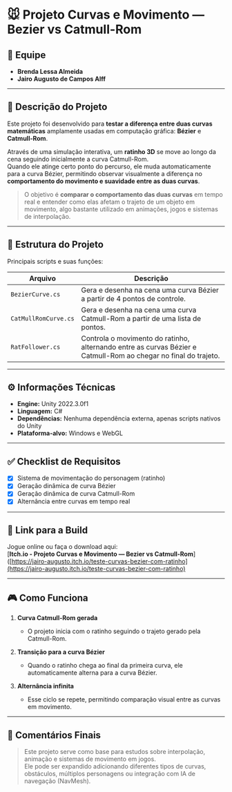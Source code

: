 # 🐭 Projeto Curvas e Movimento — Bezier vs Catmull-Rom

## 👥 Equipe
- **Brenda Lessa Almeida**  
- **Jairo Augusto de Campos Alff**  

---

## 📝 Descrição do Projeto
Este projeto foi desenvolvido para **testar a diferença entre duas curvas matemáticas** amplamente usadas em computação gráfica: **Bézier** e **Catmull-Rom**.  

Através de uma simulação interativa, um **ratinho 3D** se move ao longo da cena seguindo inicialmente a curva Catmull-Rom.  
Quando ele atinge certo ponto do percurso, ele muda automaticamente para a curva Bézier, permitindo observar visualmente a diferença no **comportamento do movimento e suavidade entre as duas curvas**.

> O objetivo é **comparar o comportamento das duas curvas** em tempo real e entender como elas afetam o trajeto de um objeto em movimento, algo bastante utilizado em animações, jogos e sistemas de interpolação.

---

## 📂 Estrutura do Projeto
Principais scripts e suas funções:

| **Arquivo**            | **Descrição**                                                                                                   |
|------------------------|-----------------------------------------------------------------------------------------------------------------|
| `BezierCurve.cs`       | Gera e desenha na cena uma curva Bézier a partir de 4 pontos de controle.                                       |
| `CatMullRomCurve.cs`   | Gera e desenha na cena uma curva Catmull-Rom a partir de uma lista de pontos.                                   |
| `RatFollower.cs`       | Controla o movimento do ratinho, alternando entre as curvas Bézier e Catmull-Rom ao chegar no final do trajeto. |

---

## ⚙️ Informações Técnicas
- **Engine:** Unity 2022.3.0f1  
- **Linguagem:** C#  
- **Dependências:** Nenhuma dependência externa, apenas scripts nativos do Unity  
- **Plataforma-alvo:** Windows e WebGL  

---

## ✅ Checklist de Requisitos
- [x] Sistema de movimentação do personagem (ratinho)  
- [x] Geração dinâmica de curva Bézier  
- [x] Geração dinâmica de curva Catmull-Rom  
- [x] Alternância entre curvas em tempo real  

---

## 🔗 Link para a Build
Jogue online ou faça o download aqui:  
[**Itch.io - Projeto Curvas e Movimento — Bezier vs Catmull-Rom**]([https://jairo-augusto.itch.io/teste-curvas-bezier-com-ratinho](https://jairo-augusto.itch.io/teste-curvas-bezier-com-ratinho)

---

## 🎮 Como Funciona
1. **Curva Catmull-Rom gerada**  
   - O projeto inicia com o ratinho seguindo o trajeto gerado pela Catmull-Rom.

2. **Transição para a curva Bézier**  
   - Quando o ratinho chega ao final da primeira curva, ele automaticamente alterna para a curva Bézier.

3. **Alternância infinita**  
   - Esse ciclo se repete, permitindo comparação visual entre as curvas em movimento.

---

## 💭 Comentários Finais
> Este projeto serve como base para estudos sobre interpolação, animação e sistemas de movimento em jogos.  
> Ele pode ser expandido adicionando diferentes tipos de curvas, obstáculos, múltiplos personagens ou integração com IA de navegação (NavMesh).

